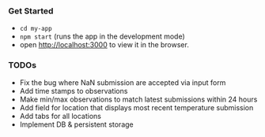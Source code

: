 ### Get Started

* `cd my-app`
* `npm start` (runs the app in the development mode)
* open [http://localhost:3000](http://localhost:3000) to view it in the browser.

### TODOs

* Fix the bug where NaN submission are accepted via input form
* Add time stamps to observations 
* Make min/max observations to match latest submissions within 24 hours
* Add field for location that displays most recent temperature submission
* Add tabs for all locations
* Implement DB & persistent storage
